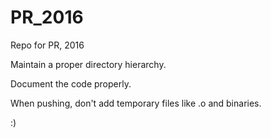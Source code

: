 # PR_2016
Repo for PR, 2016

Maintain a proper directory hierarchy.

Document the code properly.

When pushing, don't add temporary files like .o and binaries.

:)
